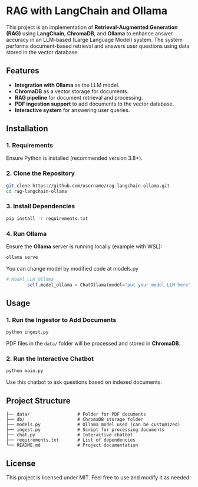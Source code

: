 # RAG with LangChain and Ollama

This project is an implementation of **Retrieval-Augmented Generation (RAG)** using **LangChain**, **ChromaDB**, and **Ollama** to enhance answer accuracy in an LLM-based (Large Language Model) system. The system performs document-based retrieval and answers user questions using data stored in the vector database.

## Features
- **Integration with Ollama** as the LLM model.
- **ChromaDB** as a vector storage for documents.
- **RAG pipeline** for document retrieval and processing.
- **PDF ingestion support** to add documents to the vector database.
- **Interactive system** for answering user queries.

## Installation
### 1. Requirements
Ensure Python is installed (recommended version 3.8+).

### 2. Clone the Repository
```bash
git clone https://github.com/username/rag-langchain-ollama.git
cd rag-langchain-ollama
```

### 3. Install Dependencies
```bash
pip install -r requirements.txt
```

### 4. Run Ollama
Ensure the **Ollama** server is running locally (example with WSL):
```bash
ollama serve
```
You can change model by modified code at models.py
```python
# Model LLM Ollama
        self.model_ollama = ChatOllama(model="put your model LLM here", temperature=0, base_url=ollama_host)
```

## Usage
### 1. Run the Ingestor to Add Documents
```bash
python ingest.py
```
PDF files in the `data/` folder will be processed and stored in **ChromaDB**.

### 2. Run the Interactive Chatbot
```bash
python main.py
```
Use this chatbot to ask questions based on indexed documents.

## Project Structure
```
├── data/                  # Folder for PDF documents
├── db/                    # ChromaDB storage folder
├── models.py              # Ollama model used (can be customized)
├── ingest.py              # Script for processing documents
├── chat.py                # Interactive chatbot
├── requirements.txt       # List of dependencies
└── README.md              # Project documentation
```

## License
This project is licensed under MIT. Feel free to use and modify it as needed.

